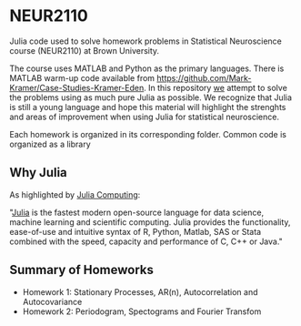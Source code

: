 # NEUR2110

Julia code used to solve homework problems in Statistical Neuroscience course (NEUR2110) at Brown University.

The course uses MATLAB and Python as the primary languages. There is MATLAB warm-up code available from https://github.com/Mark-Kramer/Case-Studies-Kramer-Eden. In this repository [we](https://github.com/paulstey/statistical_neuroscience) attempt to solve the problems using as much pure Julia as possible. We recognize that Julia is still a young language and hope this material will highlight the strenghts and areas of improvement when using Julia for statistical neuroscience.

Each homework is organized in its corresponding folder. Common code is organized as a library

## Why Julia

As highlighted by [Julia Computing](https://juliacomputing.com):

"[Julia](https://julialang.org) is the fastest modern open-source language for data science, machine learning and scientific computing. Julia provides the functionality, ease-of-use and intuitive syntax of R, Python, Matlab, SAS or Stata combined with the speed, capacity and performance of C, C++ or Java."


## Summary of Homeworks

* Homework 1: Stationary Processes, AR(n), Autocorrelation and Autocovariance
* Homework 2: Periodogram, Spectograms and Fourier Transfom
